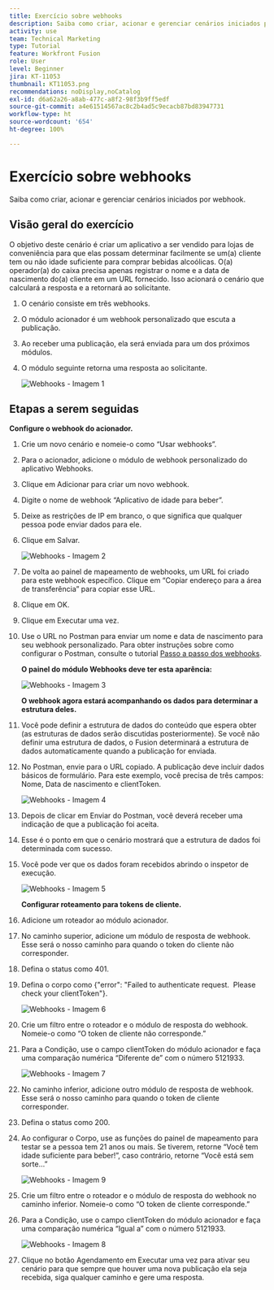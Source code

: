 ```yaml
---
title: Exercício sobre webhooks
description: Saiba como criar, acionar e gerenciar cenários iniciados por webhook.
activity: use
team: Technical Marketing
type: Tutorial
feature: Workfront Fusion
role: User
level: Beginner
jira: KT-11053
thumbnail: KT11053.png
recommendations: noDisplay,noCatalog
exl-id: d6a62a26-a8ab-477c-a8f2-98f3b9ff5edf
source-git-commit: a4e61514567ac8c2b4ad5c9ecacb87bd83947731
workflow-type: ht
source-wordcount: '654'
ht-degree: 100%

---
```


# Exercício sobre webhooks

Saiba como criar, acionar e gerenciar cenários iniciados por webhook.

## Visão geral do exercício

O objetivo deste cenário é criar um aplicativo a ser vendido para lojas de conveniência para que elas possam determinar facilmente se um(a) cliente tem ou não idade suficiente para comprar bebidas alcoólicas. O(a) operador(a) do caixa precisa apenas registrar o nome e a data de nascimento do(a) cliente em um URL fornecido. Isso acionará o cenário que calculará a resposta e a retornará ao solicitante.

1. O cenário consiste em três webhooks.
1. O módulo acionador é um webhook personalizado que escuta a publicação.
1. Ao receber uma publicação, ela será enviada para um dos próximos módulos.
1. O módulo seguinte retorna uma resposta ao solicitante.

   ![Webhooks - Imagem 1](../12-exercises/assets/webhooks-walkthrough-1.png)

## Etapas a serem seguidas

**Configure o webhook do acionador.**

1. Crie um novo cenário e nomeie-o como “Usar webhooks”.
1. Para o acionador, adicione o módulo de webhook personalizado do aplicativo Webhooks.
1. Clique em Adicionar para criar um novo webhook.
1. Digite o nome de webhook “Aplicativo de idade para beber”.
1. Deixe as restrições de IP em branco, o que significa que qualquer pessoa pode enviar dados para ele.
1. Clique em Salvar.


   ![Webhooks - Imagem 2](../12-exercises/assets/webhooks-walkthrough-2.png)

1. De volta ao painel de mapeamento de webhooks, um URL foi criado para este webhook específico. Clique em “Copiar endereço para a área de transferência” para copiar esse URL.
1. Clique em OK.
1. Clique em Executar uma vez.
1. Use o URL no Postman para enviar um nome e data de nascimento para seu webhook personalizado. Para obter instruções sobre como configurar o Postman, consulte o tutorial [Passo a passo dos webhooks](https://experienceleague.adobe.com/docs/workfront-learn/tutorials-workfront/fusion/beyond-basic-modules/webhooks-walkthrough.html?lang=pt-BR).

   **O painel do módulo Webhooks deve ter esta aparência:**

   ![Webhooks - Imagem 3](../12-exercises/assets/webhooks-walkthrough-3.png)

   **O webhook agora estará acompanhando os dados para determinar a estrutura deles.**

1. Você pode definir a estrutura de dados do conteúdo que espera obter (as estruturas de dados serão discutidas posteriormente). Se você não definir uma estrutura de dados, o Fusion determinará a estrutura de dados automaticamente quando a publicação for enviada.
1. No Postman, envie para o URL copiado. A publicação deve incluir dados básicos de formulário. Para este exemplo, você precisa de três campos: Nome, Data de nascimento e clientToken.

   ![Webhooks - Imagem 4](../12-exercises/assets/webhooks-walkthrough-4.png)

1. Depois de clicar em Enviar do Postman, você deverá receber uma indicação de que a publicação foi aceita.
1. Esse é o ponto em que o cenário mostrará que a estrutura de dados foi determinada com sucesso.
1. Você pode ver que os dados foram recebidos abrindo o inspetor de execução.

   ![Webhooks - Imagem 5](../12-exercises/assets/webhooks-walkthrough-5.png)

   **Configurar roteamento para tokens de cliente.**

1. Adicione um roteador ao módulo acionador.
1. No caminho superior, adicione um módulo de resposta de webhook. Esse será o nosso caminho para quando o token do cliente não corresponder.
1. Defina o status como 401.
1. Defina o corpo como {&quot;error&quot;: &quot;Failed to authenticate request.  Please check your clientToken&quot;}.

   ![Webhooks - Imagem 6](../12-exercises/assets/webhooks-walkthrough-6.png)

1. Crie um filtro entre o roteador e o módulo de resposta do webhook. Nomeie-o como “O token de cliente não corresponde.”
1. Para a Condição, use o campo clientToken do módulo acionador e faça uma comparação numérica “Diferente de” com o número 5121933.

   ![Webhooks - Imagem 7](../12-exercises/assets/webhooks-walkthrough-7.png)

1. No caminho inferior, adicione outro módulo de resposta de webhook. Esse será o nosso caminho para quando o token de cliente corresponder.
1. Defina o status como 200.
1. Ao configurar o Corpo, use as funções do painel de mapeamento para testar se a pessoa tem 21 anos ou mais. Se tiverem, retorne “Você tem idade suficiente para beber!”, caso contrário, retorne “Você está sem sorte…”

   ![Webhooks - Imagem 9](../12-exercises/assets/webhooks-walkthrough-9.png)

1. Crie um filtro entre o roteador e o módulo de resposta do webhook no caminho inferior. Nomeie-o como “O token de cliente corresponde.”
1. Para a Condição, use o campo clientToken do módulo acionador e faça uma comparação numérica “Igual a” com o número 5121933.


   ![Webhooks - Imagem 8](../12-exercises/assets/webhooks-walkthrough-8.png)

1. Clique no botão Agendamento em Executar uma vez para ativar seu cenário para que sempre que houver uma nova publicação ela seja recebida, siga qualquer caminho e gere uma resposta.
